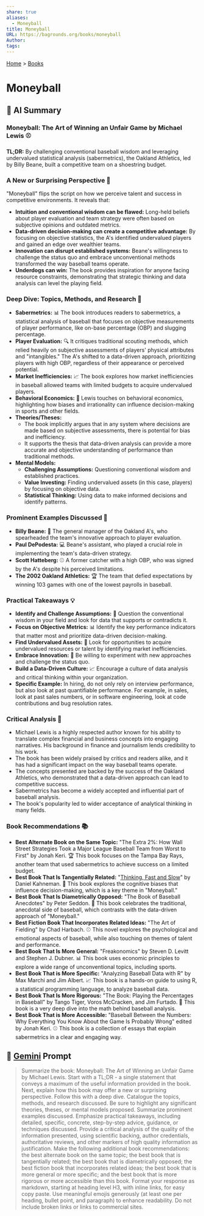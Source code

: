 ```yaml
---
share: true
aliases:
  - Moneyball
title: Moneyball
URL: https://bagrounds.org/books/moneyball
Author: 
tags: 
---
```

[Home](../index.md) > [Books](./index.md)  
# Moneyball  
## 🤖 AI Summary  
### Moneyball: The Art of Winning an Unfair Game by Michael Lewis ⚾️  
**TL;DR:** By challenging conventional baseball wisdom and leveraging undervalued statistical analysis (sabermetrics), the Oakland Athletics, led by Billy Beane, built a competitive team on a shoestring budget.  
  
### A New or Surprising Perspective 🤯  
"Moneyball" flips the script on how we perceive talent and success in competitive environments. It reveals that:  
* **Intuition and conventional wisdom can be flawed:** Long-held beliefs about player evaluation and team strategy were often based on subjective opinions and outdated metrics.  
* **Data-driven decision-making can create a competitive advantage:** By focusing on objective statistics, the A's identified undervalued players and gained an edge over wealthier teams.  
* **Innovation can disrupt established systems:** Beane's willingness to challenge the status quo and embrace unconventional methods transformed the way baseball teams operate.  
* **Underdogs can win:** The book provides inspiration for anyone facing resource constraints, demonstrating that strategic thinking and data analysis can level the playing field.  
  
### Deep Dive: Topics, Methods, and Research 🔬  
* **Sabermetrics:** 📊 The book introduces readers to sabermetrics, a statistical analysis of baseball that focuses on objective measurements of player performance, like on-base percentage (OBP) and slugging percentage.  
* **Player Evaluation:** 🔍 It critiques traditional scouting methods, which relied heavily on subjective assessments of players' physical attributes and "intangibles." The A's shifted to a data-driven approach, prioritizing players with high OBP, regardless of their appearance or perceived potential.  
* **Market Inefficiencies:** 📈 The book explores how market inefficiencies in baseball allowed teams with limited budgets to acquire undervalued players.  
* **Behavioral Economics:** 🧠 Lewis touches on behavioral economics, highlighting how biases and irrationality can influence decision-making in sports and other fields.  
* **Theories/Theses:**  
    * The book implicitly argues that in any system where decisions are made based on subjective assessments, there is potential for bias and inefficiency.  
    * It supports the thesis that data-driven analysis can provide a more accurate and objective understanding of performance than traditional methods.  
* **Mental Models:**  
    * **Challenging Assumptions:** Questioning conventional wisdom and established practices.  
    * **Value Investing:** Finding undervalued assets (in this case, players) by focusing on objective data.  
    * **Statistical Thinking:** Using data to make informed decisions and identify patterns.  
  
### Prominent Examples Discussed 🌟  
* **Billy Beane:** 👤 The general manager of the Oakland A's, who spearheaded the team's innovative approach to player evaluation.  
* **Paul DePodesta:** 💻 Beane's assistant, who played a crucial role in implementing the team's data-driven strategy.  
* **Scott Hatteberg:** ⚾️ A former catcher with a high OBP, who was signed by the A's despite his perceived limitations.  
* **The 2002 Oakland Athletics:** 🏆 The team that defied expectations by winning 103 games with one of the lowest payrolls in baseball.  
  
### Practical Takeaways 💡  
* **Identify and Challenge Assumptions:** 🧐 Question the conventional wisdom in your field and look for data that supports or contradicts it.  
* **Focus on Objective Metrics:** 📊 Identify the key performance indicators that matter most and prioritize data-driven decision-making.  
* **Find Undervalued Assets:** 💎 Look for opportunities to acquire undervalued resources or talent by identifying market inefficiencies.  
* **Embrace Innovation:** 🚀 Be willing to experiment with new approaches and challenge the status quo.  
* **Build a Data-Driven Culture:** 📈 Encourage a culture of data analysis and critical thinking within your organization.  
* **Specific Example:** In hiring, do not only rely on interview performance, but also look at past quantifiable performance. For example, in sales, look at past sales numbers, or in software engineering, look at code contributions and bug resolution rates.  
  
### Critical Analysis 🧐  
* Michael Lewis is a highly respected author known for his ability to translate complex financial and business concepts into engaging narratives. His background in finance and journalism lends credibility to his work.  
* The book has been widely praised by critics and readers alike, and it has had a significant impact on the way baseball teams operate.  
* The concepts presented are backed by the success of the Oakland Athletics, who demonstrated that a data-driven approach can lead to competitive success.  
* Sabermetrics has become a widely accepted and influential part of baseball analysis.  
* The book's popularity led to wider acceptance of analytical thinking in many fields.  
  
### Book Recommendations 📚  
* **Best Alternate Book on the Same Topic:** "The Extra 2%: How Wall Street Strategies Took a Major League Baseball Team from Worst to First" by Jonah Keri. 🏆 This book focuses on the Tampa Bay Rays, another team that used sabermetrics to achieve success on a limited budget.  
* **Best Book That Is Tangentially Related:** "[Thinking, Fast and Slow](./thinking-fast-and-slow.md)" by Daniel Kahneman. 🧠 This book explores the cognitive biases that influence decision-making, which is a key theme in "Moneyball."  
* **Best Book That Is Diametrically Opposed:** "The Book of Baseball Anecdotes" by Peter Seddon. 📖 This book celebrates the traditional, anecdotal side of baseball, which contrasts with the data-driven approach of "Moneyball."  
* **Best Fiction Book That Incorporates Related Ideas:** "The Art of Fielding" by Chad Harbach. ⚾️ This novel explores the psychological and emotional aspects of baseball, while also touching on themes of talent and performance.  
* **Best Book That Is More General:** "Freakonomics" by Steven D. Levitt and Stephen J. Dubner. 📊 This book uses economic principles to explore a wide range of unconventional topics, including sports.  
* **Best Book That is More Specific:** "Analyzing Baseball Data with R" by Max Marchi and Jim Albert. 📈 This book is a hands-on guide to using R, a statistical programming language, to analyze baseball data.  
* **Best Book That Is More Rigorous:** "The Book: Playing the Percentages in Baseball" by Tango Tiger, Voros McCracken, and Jim Furtado. 🔢 This book is a very deep dive into the math behind baseball analysis.  
* **Best Book That is More Accessible:** "Baseball Between the Numbers: Why Everything You Know About the Game Is Probably Wrong" edited by Jonah Keri. ⚾️ This book is a collection of essays that explain sabermetrics in a clear and engaging way.  
  
## 💬 [Gemini](https://gemini.google.com) Prompt  
> Summarize the book: Moneyball: The Art of Winning an Unfair Game by Michael Lewis. Start with a TL;DR - a single statement that conveys a maximum of the useful information provided in the book. Next, explain how this book may offer a new or surprising perspective. Follow this with a deep dive. Catalogue the topics, methods, and research discussed. Be sure to highlight any significant theories, theses, or mental models proposed. Summarize prominent examples discussed. Emphasize practical takeaways, including detailed, specific, concrete, step-by-step advice, guidance, or techniques discussed. Provide a critical analysis of the quality of the information presented, using scientific backing, author credentials, authoritative reviews, and other markers of high quality information as justification. Make the following additional book recommendations: the best alternate book on the same topic; the best book that is tangentially related; the best book that is diametrically opposed; the best fiction book that incorporates related ideas; the best book that is more general or more specific; and the best book that is more rigorous or more accessible than this book. Format your response as markdown, starting at heading level H3, with inline links, for easy copy paste. Use meaningful emojis generously (at least one per heading, bullet point, and paragraph) to enhance readability. Do not include broken links or links to commercial sites.
